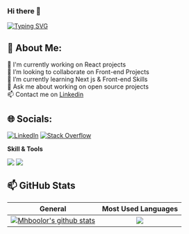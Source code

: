 ### Hi there 👋

[![Typing SVG](https://readme-typing-svg.herokuapp.com?color=%2337FFE2&size=24&width=600&lines=Welcome+To+MohammadHosein+Bolori's++GitHub++Profile)](https://git.io/typing-svg)

<!--
**mhboolor/mhboolor** is a ✨ _special_ ✨ repository because its `README.md` (this file) appears on your GitHub profile.

Here are some ideas to get you started:

- 🔭 I’m currently working on ...
- 🌱 I’m currently learning ...
- 👯 I’m looking to collaborate on ...
- 🤔 I’m looking for help with ...
- 💬 Ask me about ...
- 📫 How to reach me: ...
- 😄 Pronouns: ...
- ⚡ Fun fact: ...
-->
## 💫 About Me:
🔭 I'm currently working on React projects<br>
👯 I’m looking to collaborate on Front-end Projects<br>
🌱 I’m currently learning Next js & Front-end Skills<br>
💬 Ask me about working on open source projects<br>
📫 Contact me on <a href="www.linkedin.com/in/mh-bolori" title="Linkedin">Linkedin</a>

## 🌐 Socials:
[![LinkedIn](https://img.shields.io/badge/LinkedIn-%230077B5.svg?logo=linkedin&logoColor=white)](https://linkedin.com/in/mh-bolori) 
[![Stack Overflow](https://img.shields.io/badge/-Stackoverflow-FE7A16?logo=stack-overflow&logoColor=white)](https://stackoverflow.com/users/19960121/bolori) 

**Skill & Tools**
  <p>
  <img src="https://skillicons.dev/icons?i=js,html,css,react,bootstrap,firebase" />
  <img src="https://skillicons.dev/icons?i=redux,sass,vite,tailwind,git,github" />
  </p>

  ## 📫 GitHub Stats
| General         | Most Used Languages |
|--------------|:-----:|
| <a href="https://github.com/Mhboolor/Mhboolor"><img align="center" src="https://github-readme-stats.vercel.app/api?username=Mhboolor&count_private=true&show_icons=true&include_all_commits=true&theme=blue-green&hide_border=true" alt="Mhboolor's github stats" /></a>  |   <a href="https://github.com/Mhboolor/Mhboolor"><img align="center" src="https://github-readme-stats.vercel.app/api/top-langs/?username=Mhboolor&langs_count=5" /></a> |        

